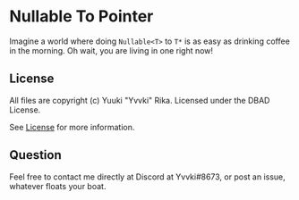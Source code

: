 # Nullable To Pointer
Imagine a world where doing `Nullable<T>` to `T*` is as easy as drinking coffee in the morning. Oh wait, you are living in one right now!

## License
All files are copyright (c) Yuuki "Yvvki" Rika. Licensed under the DBAD License.

See [License](LICENSE.md) for more information.

## Question
Feel free to contact me directly at Discord at Yvvki#8673, or post an issue, whatever floats your boat.